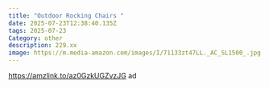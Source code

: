 ```yaml
---
title: "Outdoor Rocking Chairs "
date: 2025-07-23T12:38:40.135Z
tags: 2025-07-23
Category: other
description: 229.xx
image: https://m.media-amazon.com/images/I/71133zt47LL._AC_SL1500_.jpg
---
```

https://amzlink.to/az0GzkUGZvzJG ad